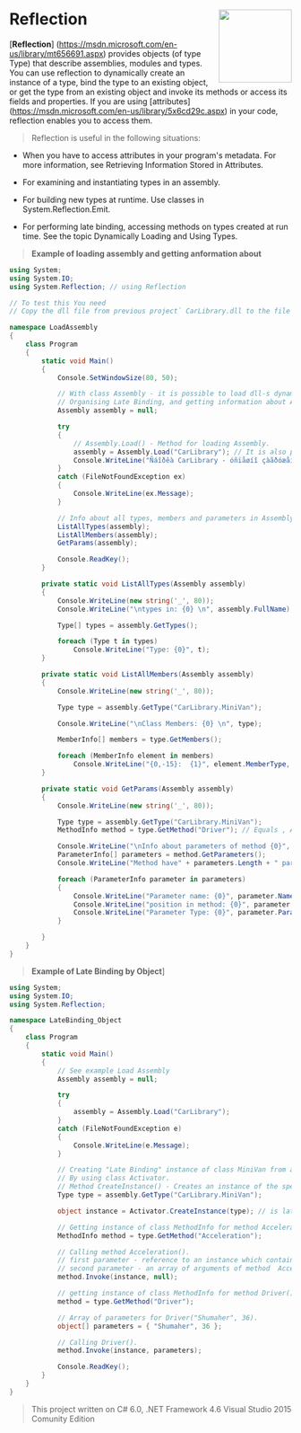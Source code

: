 # Reflection  <img src="https://cloud.githubusercontent.com/assets/24522089/21962098/41a510c8-db36-11e6-95ef-eb392a0a1919.png" align="right" width="130px" height="130px" /> 

[**Reflection**] (https://msdn.microsoft.com/en-us/library/mt656691.aspx) provides objects (of type Type) that describe assemblies, modules and types. You can use reflection to dynamically create an instance of a type, bind the type to an existing object, or get the type from an existing object and invoke its methods or access its fields and properties. If you are using [attributes] (https://msdn.microsoft.com/en-us/library/5x6cd29c.aspx) in your code, reflection enables you to access them.


> Reflection is useful in the following situations:

* When you have to access attributes in your program's metadata. For more information, see Retrieving Information Stored in Attributes.

* For examining and instantiating types in an assembly.

* For building new types at runtime. Use classes in System.Reflection.Emit.

* For performing late binding, accessing methods on types created at run time. See the topic Dynamically Loading and Using Types.


> **Example of loading assembly and getting anformation about**

```c#
using System;
using System.IO;
using System.Reflection; // using Reflection

// To test this You need
// Copy the dll file from previous project` CarLibrary.dll to the file where  LoadAssembly.exe file is

namespace LoadAssembly
{
    class Program
    {
        static void Main()
        {
            Console.SetWindowSize(80, 50);

            // With class Assembly - it is possible to load dll-s dynamicly, 
            // Organising Late Binding, and getting information about Assembly
            Assembly assembly = null;

            try
            {
                // Assembly.Load() - Method for loading Assembly.
                assembly = Assembly.Load("CarLibrary"); // It is also possible to use Method LoadFrom( Assembly path)
                Console.WriteLine("Ñáîðêà CarLibrary - óñïåøíî çàãðóæåíà.");
            }
            catch (FileNotFoundException ex)
            {
                Console.WriteLine(ex.Message);
            }

            // Info about all types, members and parameters in Assembly.
            ListAllTypes(assembly);
            ListAllMembers(assembly);
            GetParams(assembly);

            Console.ReadKey();
        }

        private static void ListAllTypes(Assembly assembly)
        {
            Console.WriteLine(new string('_', 80));
            Console.WriteLine("\ntypes in: {0} \n", assembly.FullName);

            Type[] types = assembly.GetTypes();

            foreach (Type t in types)
                Console.WriteLine("Type: {0}", t);
        }

        private static void ListAllMembers(Assembly assembly)
        {
            Console.WriteLine(new string('_', 80));

            Type type = assembly.GetType("CarLibrary.MiniVan");

            Console.WriteLine("\nClass Members: {0} \n", type);

            MemberInfo[] members = type.GetMembers();

            foreach (MemberInfo element in members)
                Console.WriteLine("{0,-15}:  {1}", element.MemberType, element);
        }

        private static void GetParams(Assembly assembly)
        {
            Console.WriteLine(new string('_', 80));

            Type type = assembly.GetType("CarLibrary.MiniVan");
            MethodInfo method = type.GetMethod("Driver"); // Equals , Acceleration, Driver

            Console.WriteLine("\nInfo about parameters of method {0}", method.Name);
            ParameterInfo[] parameters = method.GetParameters();
            Console.WriteLine("Method have" + parameters.Length + " parameters");

            foreach (ParameterInfo parameter in parameters)
            {
                Console.WriteLine("Parameter name: {0}", parameter.Name);
                Console.WriteLine("position in method: {0}", parameter.Position);
                Console.WriteLine("Parameter Type: {0}", parameter.ParameterType);
            }

        }
    }
}
```


> **Example of Late Binding by Object**]

```c#
using System;
using System.IO;
using System.Reflection;

namespace LateBinding_Object
{
    class Program
    {
        static void Main()
        {
            // See example Load Assembly
            Assembly assembly = null;

            try
            {
                assembly = Assembly.Load("CarLibrary");
            }
            catch (FileNotFoundException e)
            {
                Console.WriteLine(e.Message);
            }

            // Creating "Late Binding" instance of class MiniVan from assembly CarLibrary 
            // By using class Activator.
            // Method CreateInstance() - Creates an instance of the specified type using that type's default constructor..
            Type type = assembly.GetType("CarLibrary.MiniVan");

            object instance = Activator.CreateInstance(type); // is late Bonding, early binding is when we use "new Minivan()"

            // Getting instance of class MethodInfo for method Acceleration(). 
            MethodInfo method = type.GetMethod("Acceleration");

            // Calling method Acceleration().
            // first parameter - reference to an instance which contains method  Acceleration
            // second parameter - an array of arguments of method  Acceleration - (in this case)null)
            method.Invoke(instance, null);

            // getting instance of class MethodInfo for method Driver(). 
            method = type.GetMethod("Driver");

            // Array of parameters for Driver("Shumaher", 36). 
            object[] parameters = { "Shumaher", 36 };

            // Calling Driver().
            method.Invoke(instance, parameters);

            Console.ReadKey();
        }
    }
}
```

> This project written on C# 6.0, .NET Framework 4.6 Visual Studio 2015 Comunity Edition
